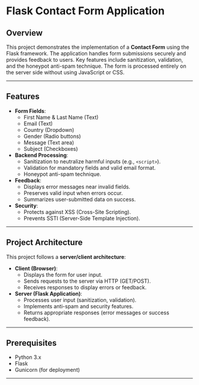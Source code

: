 # Flask Contact Form Application

## Overview
This project demonstrates the implementation of a **Contact Form** using the Flask framework. The application handles form submissions securely and provides feedback to users. Key features include sanitization, validation, and the honeypot anti-spam technique. The form is processed entirely on the server side without using JavaScript or CSS.

---

## Features
- **Form Fields**:
  - First Name & Last Name (Text)
  - Email (Text)
  - Country (Dropdown)
  - Gender (Radio buttons)
  - Message (Text area)
  - Subject (Checkboxes)
- **Backend Processing**:
  - Sanitization to neutralize harmful inputs (e.g., `<script>`).
  - Validation for mandatory fields and valid email format.
  - Honeypot anti-spam technique.
- **Feedback**:
  - Displays error messages near invalid fields.
  - Preserves valid input when errors occur.
  - Summarizes user-submitted data on success.
- **Security**:
  - Protects against XSS (Cross-Site Scripting).
  - Prevents SSTI (Server-Side Template Injection).

---

## Project Architecture
This project follows a **server/client architecture**:
- **Client (Browser)**:
  - Displays the form for user input.
  - Sends requests to the server via HTTP (GET/POST).
  - Receives responses to display errors or feedback.
- **Server (Flask Application)**:
  - Processes user input (sanitization, validation).
  - Implements anti-spam and security features.
  - Returns appropriate responses (error messages or success feedback).

---

## Prerequisites
- Python 3.x
- Flask
- Gunicorn (for deployment)

---

